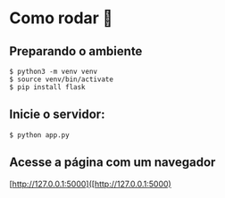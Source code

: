 # Como rodar 🚀

## Preparando o ambiente
```
$ python3 -m venv venv
$ source venv/bin/activate
$ pip install flask
```

## Inicie o servidor:
```
$ python app.py
```

## Acesse a página com um navegador

[http://127.0.0.1:5000]([http://127.0.0.1:5000)